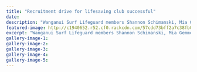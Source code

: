 ```yaml
---
title: "Recruitment drive for lifesaving club successful"
date: 
description: "Wanganui Surf Lifeguard members Shannon Schimanski, Mia Gemmel, Kaya Dobbie (WHS) and Alex Forlong (WHS) with some of the new gear donated by Whanganui businesses, Wanganui Chronicle 5/9/16..."
featured-image: http://c1940652.r52.cf0.rackcdn.com/57cdd73bff2a7c38fb001ad9/Surf-Lifeguards-Kaya-Dobbie--Alex-Forlong-Chron-5-Sept.jpg
excerpt: "Wanganui Surf Lifeguard members Shannon Schimanski, Mia Gemmel, Kaya Dobbie (WHS) and Alex Forlong (WHS) with some of the new gear donated by Whanganui businesses."
gallery-image-1: 
gallery-image-2: 
gallery-image-3: 
gallery-image-4: 
gallery-image-5: 
---
```

